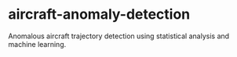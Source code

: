 # aircraft-anomaly-detection
Anomalous aircraft trajectory detection using statistical analysis and machine learning.
